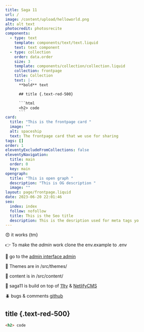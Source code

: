 ```yaml
---
title: Saga 11
url: /
image: /content/upload/helloworld.png
alt: alt text
photocredit: photosrecite
components:
  - type: text
    template: components/text/text.liquid
    text: text component
  - type: collection
    order: data.order
    size: 3
    template: components/collection/collection.liquid
    collection: frontpage
    title: Collection
    text: |-
      **bold** text

      ## title {.text-red-500}

      ```html
      <h2> code
      ```
card:
  title: "This is the frontpage card "
  image: ""
  alt: spaceship
  text: The frontpage card that we use for sharing
tags: []
order: 1
eleventyExcludeFromCollections: false
eleventyNavigation:
  title: main
  order: 0
  key: main
opengraph:
  title: "This is open graph "
  description: "This is OG description "
  image: ""
layout: page/frontpage.liquid
date: 2023-06-20 22:01:46
seo:
  index: index
  follow: nofollow
  title: This is the Seo title
  description: This is the desription used for meta tags yo
---
```

😍 it works {tm}

👉 To make the *admin* work clone the env.example to .env

🤖 go to the [admin interface admin](/admin)

💅 Themes are in /src/themes/

📜 content is in /src/content/

🎈 saga11 is build on top of [11ty](https://11ty.dev) & [NetlifyCMS](https://netlifycms.com)

🪲 bugs & comments [github](https://github.com/mortendk/saga11)

## title {.text-red-500}

```html
<h2> code
```
